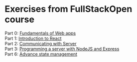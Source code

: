# Exercises from FullStackOpen course

Part 0: [Fundamentals of Web apps](https://fullstackopen.com/en/part0)  
Part 1: [Introduction to React](https://fullstackopen.com/en/part1)  
Part 2: [Communicating with Server](https://fullstackopen.com/en/part2)  
Part 3: [Programming a server with NodeJS and Express](https://fullstackopen.com/en/part3)  
Part 6: [Advance state management](https://fullstackopen.com/en/part6)
